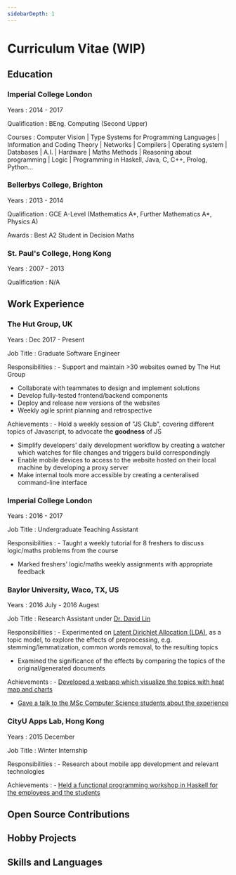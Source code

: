 ```yaml
---
sidebarDepth: 1
---
```

# Curriculum Vitae (WIP)

## Education

### Imperial College London

Years
: 2014 - 2017

Qualification
: BEng. Computing (Second Upper)

Courses
: Computer Vision | Type Systems for Programming Languages | Information and Coding Theory | Networks | Compilers | Operating system | Databases | A.I. | Hardware | Maths Methods | Reasoning about programming | Logic | Programming in Haskell, Java, C, C++, Prolog, Python...

### Bellerbys College, Brighton

Years
: 2013 - 2014

Qualification
: GCE A-Level (Mathematics A\*, Further Mathematics A\*, Physics A)

Awards
: Best A2 Student in Decision Maths

### St. Paul's College, Hong Kong

Years
: 2007 - 2013

Qualification
: N/A


## Work Experience

### The Hut Group, UK

Years
: Dec 2017 - Present

Job Title
: Graduate Software Engineer

Responsibilities
: - Support and maintain >30 websites owned by The Hut Group
  - Collaborate with teammates to design and implement solutions
  - Develop fully-tested frontend/backend components
  - Deploy and release new versions of the websites
  - Weekly agile sprint planning and retrospective

Achievements
: - Hold a weekly session of "JS Club", covering different topics of Javascript, to advocate the **goodness** of JS
  - Simplify developers' daily development workflow by creating  a watcher which watches for file changes and triggers build correspondingly
  - Enable mobile devices to access to the website hosted on their local machine by developing a proxy server
  - Make internal tools more accessible by creating a centeralised command-line interface
  
###	Imperial College London

Years
: 2016 - 2017

Job Title
: Undergraduate Teaching Assistant

Responsibilities
: - Taught a weekly tutorial for 8 freshers to discuss logic/maths problems from the course
  - Marked freshers' logic/maths weekly assignments with appropriate feedback

### Baylor University, Waco, TX, US

Years
: 2016 July - 2016 Augest

Job Title
:	Research Assistant under [Dr. David Lin](https://www.ecs.baylor.edu/index.php?id=867332)

Responsibilities
: - Experimented on [Latent Dirichlet Allocation (LDA)](https://en.wikipedia.org/wiki/Latent_Dirichlet_allocation), as a topic model, to explore the effects of preprocessing, e.g. stemming/lemmatization, common words removal, to the resulting topics
  - Examined the significance of the effects by comparing the topics of the original/generated documents

Achievements
: - [Developed a webapp which visualize the topics with heat map and charts](https://github.com/ycmjason/topic-visualisation)
  - [Gave a talk to the MSc Computer Science students about the experience](https://docs.google.com/presentation/d/1gOqzw2jBK5JmMUaw6LyCmDPtl0NSPdRaoZYzbAmItBQ/edit?usp=sharing)

### CityU Apps Lab, Hong Kong

Years
: 2015 December

Job Title
: Winter Internship

Responsibilities
: - Research about mobile app development and relevant technologies

Achievements
: - [Held a functional programming workshop in Haskell for the employees and the students](https://github.com/ycmjason/haskell_workshop)

## Open Source Contributions

## Hobby Projects

## Skills and Languages
